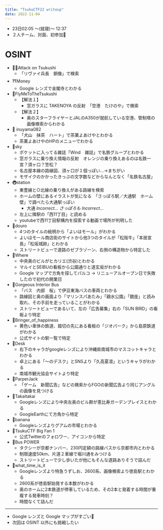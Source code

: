 ```yaml
---
title: "TsukuCTF22 writeup"
date: 2022-11-04
---
```


- 23日02:05 ～(就寝)～ 12:37
- ２人チーム、対面、初参加🔰

# OSINT

- 🧍‍♀️Attack on Tsukushi
    - 「リヴァイ兵長　銅像」で検索
- ⛩️Money
    - Google レンズで金閣寺とわかる
- 🛫FlyMeToTheTsukushi
    - 【解法１】
        - 窓ガラスに TAKENOYA の反射　「空港　たけのや」で検索
    - 【解法２】
        - 奥のスターフライヤーとJALのA350が就航している空港、管制塔の画像検索からわかる
- 🍵 inuyama082
    - 「犬山　抹茶　ハート」で茶菓よあけやとわかる
    - 茶菓よあけやのHPのメニューでわかる
- 🚄sky
    - ポケットに入ってる雑誌「Wind　雑誌」で名鉄グループとわかる
    - 窓ガラスに乗り換え情報の反射　オレンジの乗り換えあるのは名鉄一宮？須ヶ口？笠松？
    - 名古屋本線の路線図、須ヶ口が１個っぽい…→まちがい
    - モザイクのかかったきっぷの文字数などからなんとなく「名鉄名古屋」
- 🚇station
    - 東豊線と○北線の乗り換えがある路線を検索
    - ホームの壁にあるイラストが気になる　「さっぽろ駅／大通駅　ホーム　壁」で調べたら大通駅っぽい
        - 大通 *Incorrect… さっぽろも Incorrect…*
    - 左上に隣駅の「西11丁目」と読める
    - youtubeで西11丁目駅構内を探索する動画で場所が判明した
- 🐂douro
    - 4つのタイルの絵柄から「よいほモール」がわかる
    - よいほモール商店街のサイトから他3つのタイルが「松阪牛」「本居宣長」「松坂城跡」とわかる
    - ストリートビューで道路のゼブラゾーン、右側の構造物から特定した
- 🏬Where
    - 中央奥のビルがヒカリエ(渋谷)とわかる
    - マルイとSEIBUの看板から公園通りと道玄坂がわかる
    - Google マップで方角を探してパルコ → リニューアルオープン日で失敗したので初代の開業日
- 🌸Gorgeous Interior Bus
    - 「バス　内部　桜」で伊豆東海バスの車両とわかる
    - 路線図と奥の画面より「マリンスパあたみ」「親水公園」「銀座」と読み取れ、その手前を走っていることがわかる
    - ストリートビューであるいて、左の「広告募集」右の「SUN BIRD」の看板より特定
- 🚉Bringer_of_happiness
    - 黄色い車体の鉄道、踏切の先にある看板の「ジオパーク」から島原鉄道がわかる
    - 公式サイトの駅一覧で特定
- 🌺Desk
    - 右下のキャラがgoogleレンズにより沖縄県南城市のマスコットキャラとわかる
    - 卓上にある「～のデスク」とSNSより「久高夏凛」というキャラがわかる
    - 南城市観光協会サイトより特定
- 🌲ParperJack
    - 「ゲーム　新聞広告」などの検索からFGOの新聞広告より同じアングルの画像を見つける
- 🏦Takaitakai
    - Googleレンズにより中央左奥のビル群が恵比寿ガーデンプレイスとわかる
    - GoogleEarthにて方角から特定
- 🍌banana
    - Googleレンズよりグアムの市場とわかる
- 🍩TsukuCTF Big Fan 1
    - 公式Twitterのフォロワー、アイコンから特定
- 🚌Bus POWER
    - タクシーが京都ナンバー、230円定額の路線バスから京都市内とわかる
    - 制限速度50km、片道２車線で堀川通をみつける
    - ストリートビューで少し歩いたが他にもそんな道路ありそうで詰んだ
- 🚞what_time_is_it
    - Googleレンズより特急うずしお、2600系、画像検索より徳島駅とわかる
    - 2600系が徳島駅始発する本数がわかる
    - 奥のホームに2本鉄道が停車しているため、その2本と発着する時間が重複する発車時刻？
    - 時間なくて詰んだ
    

---

- Google レンズと Google マップがすごい🙏
- 次回は OSINT 以外にも挑戦したい
